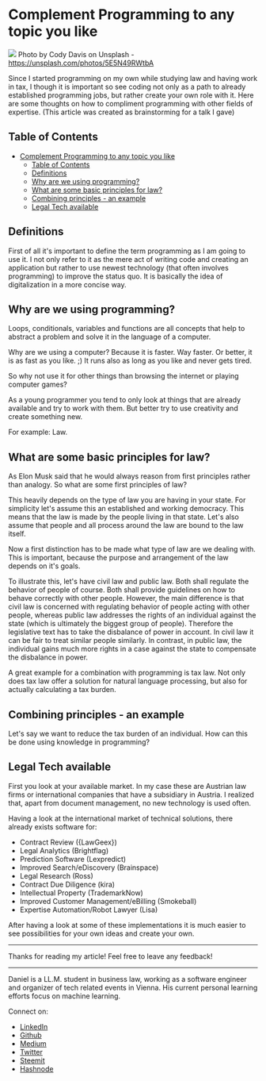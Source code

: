# Complement Programming to any topic you like

[<img src="https://images.unsplash.com/photo-1494253109108-2e30c049369b?ixlib=rb-0.3.5&ixid=eyJhcHBfaWQiOjEyMDd9&s=02261b49dc587eaecb3dfae7ccfbbcaa&auto=format&fit=crop&w=2250&q=80">](
https://unsplash.com/photos/5E5N49RWtbA)
Photo by Cody Davis on Unsplash - https://unsplash.com/photos/5E5N49RWtbA

Since I started programming on my own while studying law and having work in tax, I though it is important so see coding not only as a path to already established programming jobs, but rather create your own role with it. Here are some thoughts on how to compliment programming with other fields of expertise. 
(This article was created as brainstorming for a talk I gave)


## Table of Contents

<!-- TOC -->

- [Complement Programming to any topic you like](#complement-programming-to-any-topic-you-like)
  - [Table of Contents](#table-of-contents)
  - [Definitions](#definitions)
  - [Why are we using programming?](#why-are-we-using-programming)
  - [What are some basic principles for law?](#what-are-some-basic-principles-for-law)
  - [Combining principles - an example](#combining-principles---an-example)
  - [Legal Tech available](#legal-tech-available)

<!-- /TOC -->

## Definitions

First of all it's important to define the term programming as I am going to use it. I not only refer to it as the mere act of writing code and creating an application but rather to use newest technology (that often involves programming) to improve the status quo. It is basically the idea of digitalization in a more concise way.

## Why are we using programming?

Loops, conditionals, variables and functions are all concepts that help to abstract a problem and solve it in the language of a computer. 

Why are we using a computer? Because it is faster. Way faster. Or better, it is as fast as you like. ;) It runs also as long as you like and never gets tired. 

So why not use it for other things than browsing the internet or playing computer games?

As a young programmer you tend to only look at things that are already available and try to work with them. But better try to use creativity and create something new. 

For example: Law.

## What are some basic principles for law?

As Elon Musk said that he would always reason from first principles rather than analogy. So what are some first principles of law?

This heavily depends on the type of law you are having in your state. For simplicity let's assume this an established and working democracy. This means that the law is made by the people living in that state. Let's also assume that people and all process around the law are bound to the law itself. 

Now a first distinction has to be made what type of law are we dealing with. This is important, because the purpose and arrangement of the law depends on it's goals.

To illustrate this, let's have civil law and public law. Both shall regulate the behavior of people of course. Both shall provide guidelines on how to behave correctly with other people. However, the main difference is that civil law is concerned with regulating behavior of people acting with other people, whereas public law addresses the rights of an individual against the state (which is ultimately the biggest group of people). Therefore the legislative text has to take the disbalance of power in account. In civil law it can be fair to treat similar people similarly. In contrast, in public law, the individual gains much more rights in a case against the state to compensate the disbalance in power. 

A great example for a combination with programming is tax law. Not only does tax law offer a solution for natural language processing, but also for actually calculating a tax burden. 

## Combining principles - an example

Let's say we want to reduce the tax burden of an individual. How can this be done using knowledge in programming? 





## Legal Tech available

First you look at your available market. In my case these are Austrian law firms or international companies that have a subsidiary in Austria. I realized that, apart from document management, no new technology is used often. 

Having a look at the international market of technical solutions, there already exists software for:
- Contract Review ({LawGeex})
- Legal Analytics (Brightflag)
- Prediction Software (Lexpredict)
- Improved Search/eDiscovery (Brainspace)
- Legal Research (Ross)
- Contract Due Diligence (kira)
- Intellectual Property (TrademarkNow)
- Improved Customer Management/eBilling (Smokeball)
- Expertise Automation/Robot Lawyer (Lisa)

After having a look at some of these implementations it is much easier to see possibilities for your own ideas and create your own. 






---

Thanks for reading my article! Feel free to leave any feedback! 

---

Daniel is a LL.M. student in business law, working as a software engineer and organizer of tech related events in Vienna. 
His current personal learning efforts focus on machine learning. 

Connect on:
- [LinkedIn](https://www.linkedin.com/in/createdd) 
- [Github](https://github.com/DDCreationStudios)
- [Medium](https://medium.com/@ddcreationstudi)
- [Twitter](https://twitter.com/DDCreationStudi)
- [Steemit](https://steemit.com/@createdd)
- [Hashnode](https://hashnode.com/@DDCreationStudio)

<!-- Written by Daniel Deutsch (deudan1010@gmail.com) -->